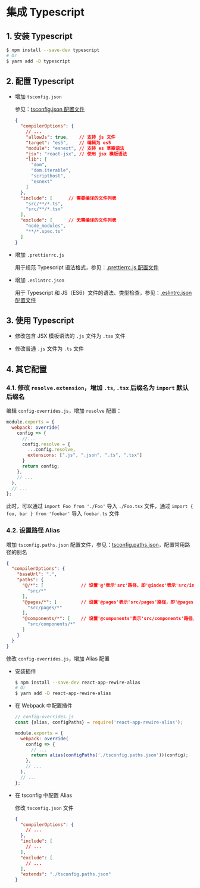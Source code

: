 # 集成 Typescript

## 1. 安装 Typescript

```bash
$ npm install --save-dev typescript
# Or
$ yarn add -D typescript
```

## 2. 配置 Typescript

- 增加 `tsconfig.json`

  参见：[tsconfig.json 配置文件](../tsconfig.json)

  ```json
  {
    "compilerOptions": {
      // ...
      "allowJs": true,    // 支持 js 文件
      "target": "es5",    // 编辑为 es5
      "module": "esnext", // 支持 es 草案语法
      "jsx": "react-jsx", // 使用 jsx 模板语法
      "lib": [
        "dom",
        "dom.iterable",
        "scripthost",
        "esnext"
      ]
    },
    "include": [      // 需要编译的文件列表
      "src/**/*.ts",
      "src/**/*.tsx"
    ],
    "exclude": [      // 无需编译的文件列表
      "node_modules",
      "**/*.spec.ts"
    ]
  }
  ```

- 增加 `.prettierrc.js`

  用于规范 Typescript 语法格式，参见：[.prettierrc.js 配置文件](../.prettierrc.js)

- 增加 `.eslintrc.json`

  用于 Typescript 和 JS（ES6）文件的语法、类型检查，参见：[.eslintrc.json 配置文件](../.eslintrc.json)

## 3. 使用 Typescript

- 修改包含 JSX 模板语法的 `.js` 文件为 `.tsx` 文件

- 修改普通 `.js` 文件为 `.ts` 文件
 

## 4. 其它配置

### 4.1. 修改 `resolve.extension`，增加 `.ts`, `.tsx` 后缀名为 `import` 默认后缀名

编辑 `config-overrides.js`，增加 `resolve` 配置：

```javascript
module.exports = {
  webpack: override(
    config => {
      //...
      config.resolve = {
        ...config.resolve,
        extensions: [".js", ".json", ".ts", ".tsx"]
      }
      return config;
    },
    // ...
  ),
  // ...
};
```

此时，可以通过 `import Foo from './Foo'` 导入 `./Foo.tsx` 文件，通过 `import { foo, bar } from 'foobar'` 导入 `foobar.ts` 文件

### 4.2. 设置路径 Alias

增加 `tsconfig.paths.json` 配置文件，参见：[tsconfig.paths.json](../tsconfig.paths.json)，配置常用路径的别名

```json
{
  "compilerOptions": {
    "baseUrl": ".",
    "paths": {
      "@/*": [              // 设置'@'表示'src'路径，即'@index'表示'src/index.ts'文件
        "src/*"
      ],
      "@pages/*": [         // 设置'@pages'表示'src/pages'路径，即'@pages/Home'表示'src/pages/Home.tsx'文件
        "src/pages/*"
      ],
      "@components/*": [    // 设置'@components'表示'src/components'路径，即'@components/Loading'表示'src/components/Loading.tsx'文件
        "src/components/*"
      ]
    }
  }
}
```

修改 `config-overrides.js`，增加 Alias 配置

- 安装插件

    ```bash
    $ npm install --save-dev react-app-rewire-alias
    # Or
    $ yarn add -D react-app-rewire-alias
    ```

- 在 Webpack 中配置插件

    ```javascript
    // config-overrides.js
    const {alias, configPaths} = require('react-app-rewire-alias');

    module.exports = {
      webpack: override(
        config => {
          // ...
          return alias(configPaths('./tsconfig.paths.json'))(config);
        },
        // ...
      ),
      // ...
    };
    ```

- 在 tsconfig 中配置 Alias

  修改 `tsconfig.json` 文件

  ```json
  {
    "compilerOptions": {  
      // ...
    },
    "include": [
      // ...
    ],
    "exclude": [
      // ...
    ],
    "extends": "./tsconfig.paths.json"
  }
  ```
